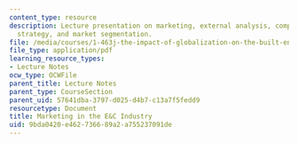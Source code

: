 ```yaml
---
content_type: resource
description: Lecture presentation on marketing, external analysis, competitive advantage,
  strategy, and market segmentation.
file: /media/courses/1-463j-the-impact-of-globalization-on-the-built-environment-fall-2009/9bda0420e462736689a2a755237091de_MIT1_463JF09_lec05.pdf
file_type: application/pdf
learning_resource_types:
- Lecture Notes
ocw_type: OCWFile
parent_title: Lecture Notes
parent_type: CourseSection
parent_uid: 57641dba-3797-d025-d4b7-c13a7f5fedd9
resourcetype: Document
title: Marketing in the E&C Industry
uid: 9bda0420-e462-7366-89a2-a755237091de
---
```


